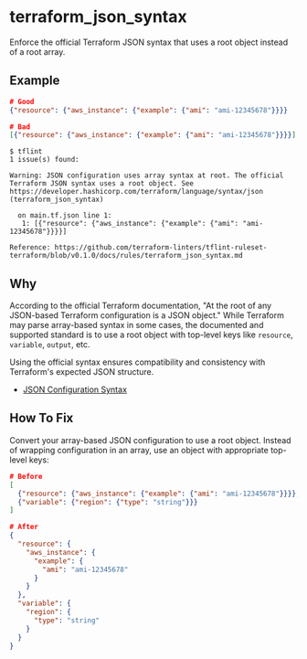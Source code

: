 # terraform_json_syntax

Enforce the official Terraform JSON syntax that uses a root object instead of a root array.

## Example

```json
# Good
{"resource": {"aws_instance": {"example": {"ami": "ami-12345678"}}}}

# Bad
[{"resource": {"aws_instance": {"example": {"ami": "ami-12345678"}}}}]
```

```
$ tflint
1 issue(s) found:

Warning: JSON configuration uses array syntax at root. The official Terraform JSON syntax uses a root object. See https://developer.hashicorp.com/terraform/language/syntax/json (terraform_json_syntax)

  on main.tf.json line 1:
   1: [{"resource": {"aws_instance": {"example": {"ami": "ami-12345678"}}}}]

Reference: https://github.com/terraform-linters/tflint-ruleset-terraform/blob/v0.1.0/docs/rules/terraform_json_syntax.md
```

## Why

According to the official Terraform documentation, "At the root of any JSON-based Terraform configuration is a JSON object." While Terraform may parse array-based syntax in some cases, the documented and supported standard is to use a root object with top-level keys like `resource`, `variable`, `output`, etc.

Using the official syntax ensures compatibility and consistency with Terraform's expected JSON structure.

* [JSON Configuration Syntax](https://developer.hashicorp.com/terraform/language/syntax/json)

## How To Fix

Convert your array-based JSON configuration to use a root object. Instead of wrapping configuration in an array, use an object with appropriate top-level keys:

```json
# Before
[
  {"resource": {"aws_instance": {"example": {"ami": "ami-12345678"}}}},
  {"variable": {"region": {"type": "string"}}}
]

# After
{
  "resource": {
    "aws_instance": {
      "example": {
        "ami": "ami-12345678"
      }
    }
  },
  "variable": {
    "region": {
      "type": "string"
    }
  }
}
```
